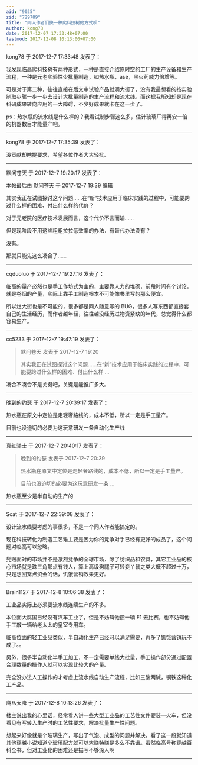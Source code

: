 ```yaml
---
aid: "9025"
zid: "729789"
title: "同人作者们换一种爬科技树的方式呗"
author: kong78
date: 2017-12-07 17:33:48+07:00
lastmod: 2017-12-08 10:13:00+07:00
---
```


kong78 于 2017-12-7 17:33:48 发表了：

我发现临高爬科技树有两种形式，一种是直接介绍原时空的工厂的生产设备和生产流程，一种是元老实验性少批量制造，如热水瓶，ase，黑火药威力倍增等。

可是对于第二种，往往直接在后文中试验产品就满大街了，没有我最想看的按实验制取步骤一步一步去设计大批量制造的生产流程和流水线。而这据我所知却是现在科研成果转向应用的一大障碍，不少好成果就卡在这一步了。

ps：热水瓶的流水线是什么样的？我看试制步骤这么多，估计玻璃厂得再安一倍的机器数目才能量产吧。

---

kong78 于 2017-12-7 17:35:39 发表了：

没贡献却瞎提要求，希望各位作者大大轻批。

---

默问苍天 于 2017-12-7 19:20:17 发表了：

本帖最后由 默问苍天 于 2017-12-7 19:39 编辑

其实我正在试图探讨这个问题……在“新”技术应用于临床实践的过程中，可能要跨过什么样的困难、付出什么样的代价？

对于元老院的医疗技术发展而言，这个代价不言而喻……

但是现阶段不用这些粗粗拉拉低效率的办法，有替代办法没有？

没有。

那就只能先这么凑合了……

---

cqduoluo 于 2017-12-7 19:27:16 发表了：

临高的量产必然也是手工作坊式为主的，主要靠人力的堆砌，前段时间有个讨论，就是卷烟的产量，实际上靠手工制造根本不可能像书里写的那么便宜。

所以烂大街也是不可能的，很多都是同人随意写的 BUG，很多人写东西都直接套自己的生活经历，而作者越年轻，往往越没经历过物资紧缺的年代，总觉得什么都容易生产。

---

cc5233 于 2017-12-7 19:47:19 发表了：

> 默问苍天 发表于 2017-12-7 19:20
>
> 其实我正在试图探讨这个问题……在“新”技术应用于临床实践的过程中，可能要跨过什么样的困难、付出什么样 ...

凑合不凑合不是关键吧，关键是能推广多大。

---

晚到的约瑟 于 2017-12-7 20:39:17 发表了：

热水瓶在原文中定位是走轻奢路线的，成本不低，所以一定是手工量产。

目前也没迫切的必要为这玩意研发一条自动化生产线

---

真红骑士 于 2017-12-7 20:40:17 发表了：

> 晚到的约瑟 发表于 2017-12-7 20:39
>
> 热水瓶在原文中定位是走轻奢路线的，成本不低，所以一定是手工量产。
>
> 目前也没迫切的必要为这玩意研发一条 ...

热水瓶至少是半自动的生产的

---

Scat 于 2017-12-7 22:39:08 发表了：

设计流水线要考虑的事很多，不是一个同人作者能搞定的。

现在科技转化为制造工艺难主要是因为你的竞争对手已经有更好的成品了，这个问题对临高可以忽略。

髡贼面对的市场并不是激烈竞争的全球市场，除了纺织品和农具，其它工业品的核心市场就是珠三角那点有钱人，算上高级狗腿子可转妾丫鬟之类大概不超过十万，只是想回笼点资金的话，饥饿营销效果更好。

---

Brain1127 于 2017-12-8 10:06:38 发表了：

工业品实际上必须要流水线连续生产的不多。

本位面大腐国已经没有汽车工业了，但是不妨碍他攒一辆 F1 去比赛，也不妨碍他手工敲一辆给老太太的皇室专用车。

临高位面的轻工业品类似，半自动化生产已经可以满足需要，再多了饥饿营销玩不成了。。

另外，很多半自动化半手工加工，不一定需要单线大批量，手工操作部分通过配置合理数量的操作人就可以实现比较大的产量。

完全没办法人工操作的才考虑上流水线自动生产流程，比如三酸两碱，钢铁这种化工产品。

---

鹰从天降 于 2017-12-8 10:13:26 发表了：

楼主说出我的心里话，经常看人讲一些大型工业品的工艺性文件要装一火车，但没看见有写转入生产时的工艺性要求，解决批量生产性问题。

想起来好像就是个玻璃生产，写出了气泡、成型的问题并解决。看了这一段就知道其他穿越小说知道个玻璃配方就可以大赚特赚是多么不靠谱。虽然临高号称穿越百科全书，但对工业化的困难还是描写不够深入啊

---
